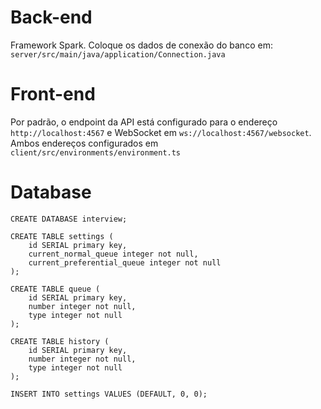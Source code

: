 # Back-end
Framework Spark.
Coloque os dados de conexão do banco em: `server/src/main/java/application/Connection.java`

# Front-end
Por padrão, o endpoint da API está configurado para o endereço `http://localhost:4567` e WebSocket em `ws://localhost:4567/websocket`. Ambos endereços configurados em `client/src/environments/environment.ts`

# Database

```
CREATE DATABASE interview;

CREATE TABLE settings (
    id SERIAL primary key,
	current_normal_queue integer not null,
	current_preferential_queue integer not null
);  

CREATE TABLE queue (
	id SERIAL primary key,
	number integer not null,
	type integer not null
);

CREATE TABLE history (
	id SERIAL primary key,
	number integer not null,
	type integer not null
);

INSERT INTO settings VALUES (DEFAULT, 0, 0);
```
